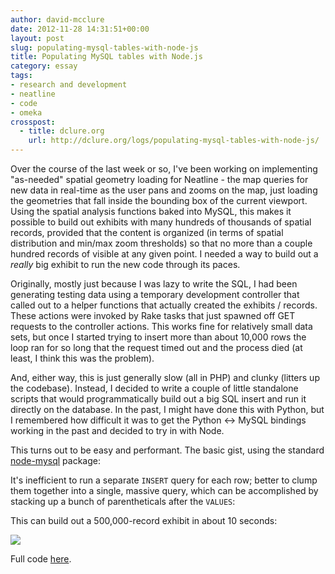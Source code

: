 ```yaml
---
author: david-mcclure
date: 2012-11-28 14:31:51+00:00
layout: post
slug: populating-mysql-tables-with-node-js
title: Populating MySQL tables with Node.js
category: essay
tags:
- research and development
- neatline
- code
- omeka
crosspost:
  - title: dclure.org
    url: http://dclure.org/logs/populating-mysql-tables-with-node-js/
---
```


Over the course of the last week or so, I've been working on implementing "as-needed" spatial geometry loading for Neatline - the map queries for new data in real-time as the user pans and zooms on the map, just loading the geometries that fall inside the bounding box of the current viewport. Using the spatial analysis functions baked into MySQL, this makes it possible to build out exhibits with many hundreds of thousands of spatial records, provided that the content is organized (in terms of spatial distribution and min/max zoom thresholds) so that no more than a couple hundred records of visible at any given point. I needed a way to build out a _really_ big exhibit to run the new code through its paces.

Originally, mostly just because I was lazy to write the SQL, I had been generating testing data using a temporary development controller that called out to a helper functions that actually created the exhibits / records. These actions were invoked by Rake tasks that just spawned off GET requests to the controller actions. This works fine for relatively small data sets, but once I started trying to insert more than about 10,000 rows the loop ran for so long that the request timed out and the process died (at least, I think this was the problem).

And, either way, this is just generally slow (all in PHP) and clunky (litters up the codebase). Instead, I decided to write a couple of little standalone scripts that would programmatically build out a big SQL insert and run it directly on the database. In the past, I might have done this with Python, but I remembered how difficult it was to get the Python <-> MySQL bindings working in the past and decided to try in with Node.

This turns out to be easy and performant. The basic gist, using the standard [node-mysql](https://github.com/felixge/node-mysql) package:



It's inefficient to run a separate `INSERT` query for each row; better to clump them together into a single, massive query, which can be accomplished by stacking up a bunch of parentheticals after the `VALUES`:



This can build out a 500,000-record exhibit in about 10 seconds:

[![](http://static.scholarslab.org/wp-content/uploads/2012/11/neatline-big-exhibit.jpg)](http://static.scholarslab.org/wp-content/uploads/2012/11/neatline-big-exhibit.jpg)

Full code [here](https://github.com/scholarslab/Neatline/blob/f0b9bc8626177ac9a21d6f9e72ed4d8af033a3fe/.dev/insert.js).
